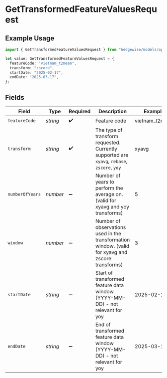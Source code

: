 # GetTransformedFeatureValuesRequest

## Example Usage

```typescript
import { GetTransformedFeatureValuesRequest } from "hedgewise/models/operations";

let value: GetTransformedFeatureValuesRequest = {
  featureCode: "vietnam_t2mean",
  transform: "zscore",
  startDate: "2025-02-17",
  endDate: "2025-03-17",
};
```

## Fields

| Field                                                                                             | Type                                                                                              | Required                                                                                          | Description                                                                                       | Example                                                                                           |
| ------------------------------------------------------------------------------------------------- | ------------------------------------------------------------------------------------------------- | ------------------------------------------------------------------------------------------------- | ------------------------------------------------------------------------------------------------- | ------------------------------------------------------------------------------------------------- |
| `featureCode`                                                                                     | *string*                                                                                          | :heavy_check_mark:                                                                                | Feature code                                                                                      | vietnam_t2mean                                                                                    |
| `transform`                                                                                       | *string*                                                                                          | :heavy_check_mark:                                                                                | The type of transform requested. Currently supported are `xyavg`, `rebase`, `zscore`, `yoy`       | xyavg                                                                                             |
| `numberOfYears`                                                                                   | *number*                                                                                          | :heavy_minus_sign:                                                                                | Number of years to perform the average on. (valid for xyavg and yoy transforms)                   | 5                                                                                                 |
| `window`                                                                                          | *number*                                                                                          | :heavy_minus_sign:                                                                                | Number of observations used in the transformation window. (valid for xyavg and zscore transforms) | 3                                                                                                 |
| `startDate`                                                                                       | *string*                                                                                          | :heavy_minus_sign:                                                                                | Start of transformed feature data window (YYYY-MM-DD) - not relevant for yoy                      | 2025-02-17                                                                                        |
| `endDate`                                                                                         | *string*                                                                                          | :heavy_minus_sign:                                                                                | End of transformed feature data window (YYYY-MM-DD) - not relevant for yoy                        | 2025-03-17                                                                                        |